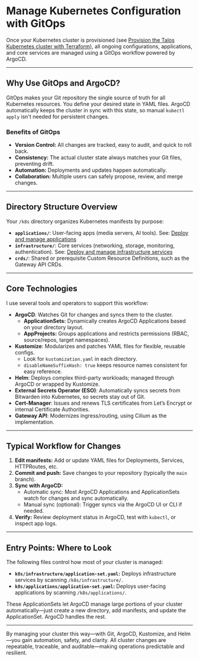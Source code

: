 # Manage Kubernetes Configuration with GitOps

Once your Kubernetes cluster is provisioned (see [Provision the Talos Kubernetes cluster with Terraform](../tofu/opentofu-provisioning.md)), all ongoing configurations, applications, and core services are managed using a GitOps workflow powered by ArgoCD.

---

## Why Use GitOps and ArgoCD?

GitOps makes your Git repository the single source of truth for all Kubernetes resources. You define your desired state in YAML files. ArgoCD automatically keeps the cluster in sync with this state, so manual `kubectl apply` isn't needed for persistent changes.

### Benefits of GitOps

- **Version Control:** All changes are tracked, easy to audit, and quick to roll back.
- **Consistency:** The actual cluster state always matches your Git files, preventing drift.
- **Automation:** Deployments and updates happen automatically.
- **Collaboration:** Multiple users can safely propose, review, and merge changes.

---

## Directory Structure Overview

Your `/k8s` directory organizes Kubernetes manifests by purpose:

- **`applications/`**: User-facing apps (media servers, AI tools).
  See: [Deploy and manage applications](./applications/application-management.md)
- **`infrastructure/`**: Core services (networking, storage, monitoring, authentication).
  See: [Deploy and manage infrastructure services](./infrastructure/infrastructure-management.md)
- **`crds/`**: Shared or prerequisite Custom Resource Definitions, such as the Gateway API CRDs.

---

## Core Technologies

I use several tools and operators to support this workflow:

- **ArgoCD**: Watches Git for changes and syncs them to the cluster.
  - **ApplicationSets:** Dynamically creates ArgoCD Applications based on your directory layout.
  - **AppProjects:** Groups applications and restricts permissions (RBAC, source/repos, target namespaces).
- **Kustomize**: Modularizes and patches YAML files for flexible, reusable configs.
  - Look for `kustomization.yaml` in each directory.
  - `disableNameSuffixHash: true` keeps resource names consistent for easy reference.
- **Helm**: Deploys complex third-party workloads; managed through ArgoCD or wrapped by Kustomize.
- **External Secrets Operator (ESO)**: Automatically syncs secrets from Bitwarden into Kubernetes, so secrets stay out of Git.
- **Cert-Manager**: Issues and renews TLS certificates from Let’s Encrypt or internal Certificate Authorities.
- **Gateway API**: Modernizes ingress/routing, using Cilium as the implementation.

---

## Typical Workflow for Changes

1. **Edit manifests:** Add or update YAML files for Deployments, Services, HTTPRoutes, etc.
2. **Commit and push:** Save changes to your repository (typically the `main` branch).
3. **Sync with ArgoCD:**
   - Automatic sync: Most ArgoCD Applications and ApplicationSets watch for changes and sync automatically.
   - Manual sync (optional): Trigger syncs via the ArgoCD UI or CLI if needed.
4. **Verify:** Review deployment status in ArgoCD, test with `kubectl`, or inspect app logs.

---

## Entry Points: Where to Look

The following files control how most of your cluster is managed:

- **`k8s/infrastructure/application-set.yaml`:**
  Deploys infrastructure services by scanning `/k8s/infrastructure/`.
- **`k8s/applications/application-set.yaml`:**
  Deploys user-facing applications by scanning `/k8s/applications/`.

These ApplicationSets let ArgoCD manage large portions of your cluster automatically—just create a new directory, add manifests, and update the ApplicationSet. ArgoCD handles the rest.

---

By managing your cluster this way—with Git, ArgoCD, Kustomize, and Helm—you gain automation, safety, and clarity. All cluster changes are repeatable, traceable, and auditable—making operations predictable and resilient.
